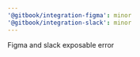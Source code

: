 ```yaml
---
'@gitbook/integration-figma': minor
'@gitbook/integration-slack': minor
---
```


Figma and slack exposable error
